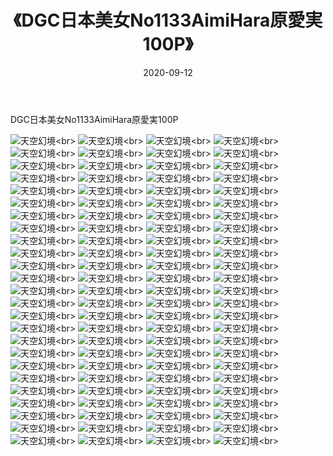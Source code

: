 ﻿---
layout: post
title: 《DGC日本美女No1133AimiHara原愛実100P》
date: 2020-09-12
img: http://photo.orgx.cf/性感/2020/DGC日本美女No1133AimiHara原愛実100P/000.jpg
tags: [美女,性感,泳衣]
---

DGC日本美女No1133AimiHara原愛実100P



![天空幻境](http://photo.orgx.cf/性感/2020/DGC日本美女No1133AimiHara原愛実100P/001.jpg''天空幻境'')<br>
![天空幻境](http://photo.orgx.cf/性感/2020/DGC日本美女No1133AimiHara原愛実100P/002.jpg''天空幻境'')<br>
![天空幻境](http://photo.orgx.cf/性感/2020/DGC日本美女No1133AimiHara原愛実100P/003.jpg''天空幻境'')<br>
![天空幻境](http://photo.orgx.cf/性感/2020/DGC日本美女No1133AimiHara原愛実100P/004.jpg''天空幻境'')<br>
![天空幻境](http://photo.orgx.cf/性感/2020/DGC日本美女No1133AimiHara原愛実100P/005.jpg''天空幻境'')<br>
![天空幻境](http://photo.orgx.cf/性感/2020/DGC日本美女No1133AimiHara原愛実100P/006.jpg''天空幻境'')<br>
![天空幻境](http://photo.orgx.cf/性感/2020/DGC日本美女No1133AimiHara原愛実100P/007.jpg''天空幻境'')<br>
![天空幻境](http://photo.orgx.cf/性感/2020/DGC日本美女No1133AimiHara原愛実100P/008.jpg''天空幻境'')<br>
![天空幻境](http://photo.orgx.cf/性感/2020/DGC日本美女No1133AimiHara原愛実100P/009.jpg''天空幻境'')<br>
![天空幻境](http://photo.orgx.cf/性感/2020/DGC日本美女No1133AimiHara原愛実100P/010.jpg''天空幻境'')<br>
![天空幻境](http://photo.orgx.cf/性感/2020/DGC日本美女No1133AimiHara原愛実100P/011.jpg''天空幻境'')<br>
![天空幻境](http://photo.orgx.cf/性感/2020/DGC日本美女No1133AimiHara原愛実100P/012.jpg''天空幻境'')<br>
![天空幻境](http://photo.orgx.cf/性感/2020/DGC日本美女No1133AimiHara原愛実100P/013.jpg''天空幻境'')<br>
![天空幻境](http://photo.orgx.cf/性感/2020/DGC日本美女No1133AimiHara原愛実100P/014.jpg''天空幻境'')<br>
![天空幻境](http://photo.orgx.cf/性感/2020/DGC日本美女No1133AimiHara原愛実100P/015.jpg''天空幻境'')<br>
![天空幻境](http://photo.orgx.cf/性感/2020/DGC日本美女No1133AimiHara原愛実100P/016.jpg''天空幻境'')<br>
![天空幻境](http://photo.orgx.cf/性感/2020/DGC日本美女No1133AimiHara原愛実100P/017.jpg''天空幻境'')<br>
![天空幻境](http://photo.orgx.cf/性感/2020/DGC日本美女No1133AimiHara原愛実100P/018.jpg''天空幻境'')<br>
![天空幻境](http://photo.orgx.cf/性感/2020/DGC日本美女No1133AimiHara原愛実100P/019.jpg''天空幻境'')<br>
![天空幻境](http://photo.orgx.cf/性感/2020/DGC日本美女No1133AimiHara原愛実100P/020.jpg''天空幻境'')<br>
![天空幻境](http://photo.orgx.cf/性感/2020/DGC日本美女No1133AimiHara原愛実100P/021.jpg''天空幻境'')<br>
![天空幻境](http://photo.orgx.cf/性感/2020/DGC日本美女No1133AimiHara原愛実100P/022.jpg''天空幻境'')<br>
![天空幻境](http://photo.orgx.cf/性感/2020/DGC日本美女No1133AimiHara原愛実100P/023.jpg''天空幻境'')<br>
![天空幻境](http://photo.orgx.cf/性感/2020/DGC日本美女No1133AimiHara原愛実100P/024.jpg''天空幻境'')<br>
![天空幻境](http://photo.orgx.cf/性感/2020/DGC日本美女No1133AimiHara原愛実100P/025.jpg''天空幻境'')<br>
![天空幻境](http://photo.orgx.cf/性感/2020/DGC日本美女No1133AimiHara原愛実100P/026.jpg''天空幻境'')<br>
![天空幻境](http://photo.orgx.cf/性感/2020/DGC日本美女No1133AimiHara原愛実100P/027.jpg''天空幻境'')<br>
![天空幻境](http://photo.orgx.cf/性感/2020/DGC日本美女No1133AimiHara原愛実100P/028.jpg''天空幻境'')<br>
![天空幻境](http://photo.orgx.cf/性感/2020/DGC日本美女No1133AimiHara原愛実100P/029.jpg''天空幻境'')<br>
![天空幻境](http://photo.orgx.cf/性感/2020/DGC日本美女No1133AimiHara原愛実100P/030.jpg''天空幻境'')<br>
![天空幻境](http://photo.orgx.cf/性感/2020/DGC日本美女No1133AimiHara原愛実100P/031.jpg''天空幻境'')<br>
![天空幻境](http://photo.orgx.cf/性感/2020/DGC日本美女No1133AimiHara原愛実100P/032.jpg''天空幻境'')<br>
![天空幻境](http://photo.orgx.cf/性感/2020/DGC日本美女No1133AimiHara原愛実100P/033.jpg''天空幻境'')<br>
![天空幻境](http://photo.orgx.cf/性感/2020/DGC日本美女No1133AimiHara原愛実100P/034.jpg''天空幻境'')<br>
![天空幻境](http://photo.orgx.cf/性感/2020/DGC日本美女No1133AimiHara原愛実100P/035.jpg''天空幻境'')<br>
![天空幻境](http://photo.orgx.cf/性感/2020/DGC日本美女No1133AimiHara原愛実100P/036.jpg''天空幻境'')<br>
![天空幻境](http://photo.orgx.cf/性感/2020/DGC日本美女No1133AimiHara原愛実100P/037.jpg''天空幻境'')<br>
![天空幻境](http://photo.orgx.cf/性感/2020/DGC日本美女No1133AimiHara原愛実100P/038.jpg''天空幻境'')<br>
![天空幻境](http://photo.orgx.cf/性感/2020/DGC日本美女No1133AimiHara原愛実100P/039.jpg''天空幻境'')<br>
![天空幻境](http://photo.orgx.cf/性感/2020/DGC日本美女No1133AimiHara原愛実100P/040.jpg''天空幻境'')<br>
![天空幻境](http://photo.orgx.cf/性感/2020/DGC日本美女No1133AimiHara原愛実100P/041.jpg''天空幻境'')<br>
![天空幻境](http://photo.orgx.cf/性感/2020/DGC日本美女No1133AimiHara原愛実100P/042.jpg''天空幻境'')<br>
![天空幻境](http://photo.orgx.cf/性感/2020/DGC日本美女No1133AimiHara原愛実100P/043.jpg''天空幻境'')<br>
![天空幻境](http://photo.orgx.cf/性感/2020/DGC日本美女No1133AimiHara原愛実100P/044.jpg''天空幻境'')<br>
![天空幻境](http://photo.orgx.cf/性感/2020/DGC日本美女No1133AimiHara原愛実100P/045.jpg''天空幻境'')<br>
![天空幻境](http://photo.orgx.cf/性感/2020/DGC日本美女No1133AimiHara原愛実100P/046.jpg''天空幻境'')<br>
![天空幻境](http://photo.orgx.cf/性感/2020/DGC日本美女No1133AimiHara原愛実100P/047.jpg''天空幻境'')<br>
![天空幻境](http://photo.orgx.cf/性感/2020/DGC日本美女No1133AimiHara原愛実100P/048.jpg''天空幻境'')<br>
![天空幻境](http://photo.orgx.cf/性感/2020/DGC日本美女No1133AimiHara原愛実100P/049.jpg''天空幻境'')<br>
![天空幻境](http://photo.orgx.cf/性感/2020/DGC日本美女No1133AimiHara原愛実100P/050.jpg''天空幻境'')<br>
![天空幻境](http://photo.orgx.cf/性感/2020/DGC日本美女No1133AimiHara原愛実100P/051.jpg''天空幻境'')<br>
![天空幻境](http://photo.orgx.cf/性感/2020/DGC日本美女No1133AimiHara原愛実100P/052.jpg''天空幻境'')<br>
![天空幻境](http://photo.orgx.cf/性感/2020/DGC日本美女No1133AimiHara原愛実100P/053.jpg''天空幻境'')<br>
![天空幻境](http://photo.orgx.cf/性感/2020/DGC日本美女No1133AimiHara原愛実100P/054.jpg''天空幻境'')<br>
![天空幻境](http://photo.orgx.cf/性感/2020/DGC日本美女No1133AimiHara原愛実100P/055.jpg''天空幻境'')<br>
![天空幻境](http://photo.orgx.cf/性感/2020/DGC日本美女No1133AimiHara原愛実100P/056.jpg''天空幻境'')<br>
![天空幻境](http://photo.orgx.cf/性感/2020/DGC日本美女No1133AimiHara原愛実100P/057.jpg''天空幻境'')<br>
![天空幻境](http://photo.orgx.cf/性感/2020/DGC日本美女No1133AimiHara原愛実100P/058.jpg''天空幻境'')<br>
![天空幻境](http://photo.orgx.cf/性感/2020/DGC日本美女No1133AimiHara原愛実100P/059.jpg''天空幻境'')<br>
![天空幻境](http://photo.orgx.cf/性感/2020/DGC日本美女No1133AimiHara原愛実100P/060.jpg''天空幻境'')<br>
![天空幻境](http://photo.orgx.cf/性感/2020/DGC日本美女No1133AimiHara原愛実100P/061.jpg''天空幻境'')<br>
![天空幻境](http://photo.orgx.cf/性感/2020/DGC日本美女No1133AimiHara原愛実100P/062.jpg''天空幻境'')<br>
![天空幻境](http://photo.orgx.cf/性感/2020/DGC日本美女No1133AimiHara原愛実100P/063.jpg''天空幻境'')<br>
![天空幻境](http://photo.orgx.cf/性感/2020/DGC日本美女No1133AimiHara原愛実100P/064.jpg''天空幻境'')<br>
![天空幻境](http://photo.orgx.cf/性感/2020/DGC日本美女No1133AimiHara原愛実100P/065.jpg''天空幻境'')<br>
![天空幻境](http://photo.orgx.cf/性感/2020/DGC日本美女No1133AimiHara原愛実100P/066.jpg''天空幻境'')<br>
![天空幻境](http://photo.orgx.cf/性感/2020/DGC日本美女No1133AimiHara原愛実100P/067.jpg''天空幻境'')<br>
![天空幻境](http://photo.orgx.cf/性感/2020/DGC日本美女No1133AimiHara原愛実100P/068.jpg''天空幻境'')<br>
![天空幻境](http://photo.orgx.cf/性感/2020/DGC日本美女No1133AimiHara原愛実100P/069.jpg''天空幻境'')<br>
![天空幻境](http://photo.orgx.cf/性感/2020/DGC日本美女No1133AimiHara原愛実100P/070.jpg''天空幻境'')<br>
![天空幻境](http://photo.orgx.cf/性感/2020/DGC日本美女No1133AimiHara原愛実100P/071.jpg''天空幻境'')<br>
![天空幻境](http://photo.orgx.cf/性感/2020/DGC日本美女No1133AimiHara原愛実100P/072.jpg''天空幻境'')<br>
![天空幻境](http://photo.orgx.cf/性感/2020/DGC日本美女No1133AimiHara原愛実100P/073.jpg''天空幻境'')<br>
![天空幻境](http://photo.orgx.cf/性感/2020/DGC日本美女No1133AimiHara原愛実100P/074.jpg''天空幻境'')<br>
![天空幻境](http://photo.orgx.cf/性感/2020/DGC日本美女No1133AimiHara原愛実100P/075.jpg''天空幻境'')<br>
![天空幻境](http://photo.orgx.cf/性感/2020/DGC日本美女No1133AimiHara原愛実100P/076.jpg''天空幻境'')<br>
![天空幻境](http://photo.orgx.cf/性感/2020/DGC日本美女No1133AimiHara原愛実100P/077.jpg''天空幻境'')<br>
![天空幻境](http://photo.orgx.cf/性感/2020/DGC日本美女No1133AimiHara原愛実100P/078.jpg''天空幻境'')<br>
![天空幻境](http://photo.orgx.cf/性感/2020/DGC日本美女No1133AimiHara原愛実100P/079.jpg''天空幻境'')<br>
![天空幻境](http://photo.orgx.cf/性感/2020/DGC日本美女No1133AimiHara原愛実100P/080.jpg''天空幻境'')<br>
![天空幻境](http://photo.orgx.cf/性感/2020/DGC日本美女No1133AimiHara原愛実100P/081.jpg''天空幻境'')<br>
![天空幻境](http://photo.orgx.cf/性感/2020/DGC日本美女No1133AimiHara原愛実100P/082.jpg''天空幻境'')<br>
![天空幻境](http://photo.orgx.cf/性感/2020/DGC日本美女No1133AimiHara原愛実100P/083.jpg''天空幻境'')<br>
![天空幻境](http://photo.orgx.cf/性感/2020/DGC日本美女No1133AimiHara原愛実100P/084.jpg''天空幻境'')<br>
![天空幻境](http://photo.orgx.cf/性感/2020/DGC日本美女No1133AimiHara原愛実100P/085.jpg''天空幻境'')<br>
![天空幻境](http://photo.orgx.cf/性感/2020/DGC日本美女No1133AimiHara原愛実100P/086.jpg''天空幻境'')<br>
![天空幻境](http://photo.orgx.cf/性感/2020/DGC日本美女No1133AimiHara原愛実100P/087.jpg''天空幻境'')<br>
![天空幻境](http://photo.orgx.cf/性感/2020/DGC日本美女No1133AimiHara原愛実100P/088.jpg''天空幻境'')<br>
![天空幻境](http://photo.orgx.cf/性感/2020/DGC日本美女No1133AimiHara原愛実100P/089.jpg''天空幻境'')<br>
![天空幻境](http://photo.orgx.cf/性感/2020/DGC日本美女No1133AimiHara原愛実100P/090.jpg''天空幻境'')<br>
![天空幻境](http://photo.orgx.cf/性感/2020/DGC日本美女No1133AimiHara原愛実100P/091.jpg''天空幻境'')<br>
![天空幻境](http://photo.orgx.cf/性感/2020/DGC日本美女No1133AimiHara原愛実100P/092.jpg''天空幻境'')<br>
![天空幻境](http://photo.orgx.cf/性感/2020/DGC日本美女No1133AimiHara原愛実100P/093.jpg''天空幻境'')<br>
![天空幻境](http://photo.orgx.cf/性感/2020/DGC日本美女No1133AimiHara原愛実100P/094.jpg''天空幻境'')<br>
![天空幻境](http://photo.orgx.cf/性感/2020/DGC日本美女No1133AimiHara原愛実100P/095.jpg''天空幻境'')<br>
![天空幻境](http://photo.orgx.cf/性感/2020/DGC日本美女No1133AimiHara原愛実100P/096.jpg''天空幻境'')<br>
![天空幻境](http://photo.orgx.cf/性感/2020/DGC日本美女No1133AimiHara原愛実100P/097.jpg''天空幻境'')<br>
![天空幻境](http://photo.orgx.cf/性感/2020/DGC日本美女No1133AimiHara原愛実100P/098.jpg''天空幻境'')<br>
![天空幻境](http://photo.orgx.cf/性感/2020/DGC日本美女No1133AimiHara原愛実100P/099.jpg''天空幻境'')<br>
![天空幻境](http://photo.orgx.cf/性感/2020/DGC日本美女No1133AimiHara原愛実100P/100.jpg''天空幻境'')<br>